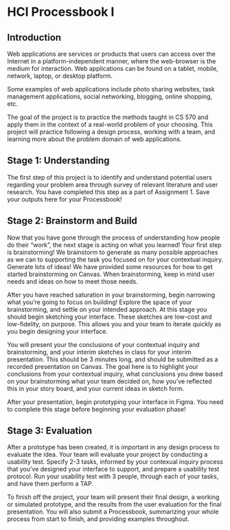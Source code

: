 # HCI Processbook I
 

## Introduction
Web applications are services or products that users can access over the Internet in a platform-independent manner, where the web-browser is the medium for interaction. Web applications can be found on a tablet, mobile, network, laptop, or desktop platform.

 

Some examples of web applications include photo sharing websites, task management applications, social networking, blogging, online shopping, etc.

 

The goal of the project is to practice the methods taught in CS 570 and apply them in the context of a real-world problem of your choosing. This project will practice following a design process, working with a team, and learning more about the problem domain of web applications.

 

## Stage 1: Understanding

The first step of this project is to identify and understand potential users regarding your problem area through survey of relevant literature and user research. You have completed this step as a part of Assignment 1. Save your outputs here for your Processbook!

 

## Stage 2: Brainstorm and Build

Now that you have gone through the process of understanding how people do their “work”, the next stage is acting on what you learned! Your first step is brainstorming! We brainstorm to generate as many possible approaches as we can to supporting the task you focused on for your contextual inquiry. Generate lots of ideas! We have provided some resources for how to get started brainstorming on Canvas. When brainstorming, keep in mind user needs and ideas on how to meet those needs.

 

After you have reached saturation in your brainstorming, begin narrowing what you’re going to focus on building! Explore the space of your brainstorming, and settle on your intended approach. At this stage you should begin sketching your interface. These sketches are low-cost and low-fidelity, on purpose. This allows you and your team to iterate quickly as you begin designing your interface.

 

You will present your the conclusions of your contextual inquiry and brainstorming, and your interim sketches in class for your interim presentation. This should be 3 minutes long, and should be submitted as a recorded presentation on Canvas. The goal here is to highlight your conclusions from your contextual inquiry, what conclusions you drew based on your brainstorming what your team decided on, how you’ve reflected this in your story board, and your current ideas in sketch form.

 

After your presentation, begin prototyping your interface in Figma. You need to complete this stage before beginning your evaluation phase!

 

## Stage 3: Evaluation

After a prototype has been created, it is important in any design process to evaluate the idea. Your team will evaluate your project by conducting a usability test. Specify 2-3 tasks, informed by your contexual inquiry process that you’ve designed your interface to support, and prepare a usability test protocol. Run your usability test with 3 people, through each of your tasks, and have them perform a TAP.

 

To finish off the project, your team will present their final design, a working or simulated prototype, and the results from the user evaluation for the final presentation. You will also submit a Processbook, summarizing your whole process from start to finish, and providing examples throughout.
